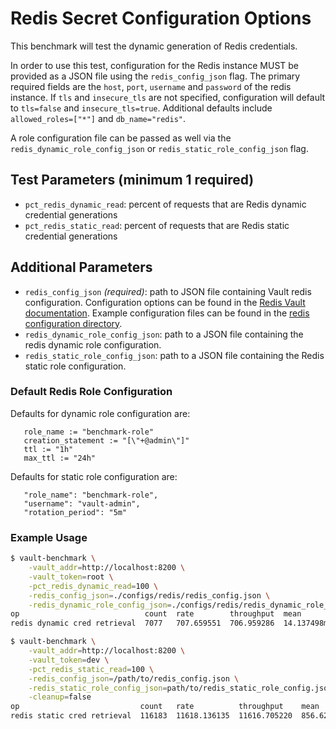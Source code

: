 # Redis Secret Configuration Options

This benchmark will test the dynamic generation of Redis credentials.

In order to use this test, configuration for the Redis instance MUST be provided as a JSON file using the `redis_config_json` flag. The primary required fields are the `host`, `port`, `username` and `password` of the redis instance. If `tls` and `insecure_tls` are not specified, configuration will default to `tls=false` and `insecure_tls=true`. Additional defaults include `allowed_roles=["*"]` and `db_name="redis"`.


 A role configuration file can be passed as well via the `redis_dynamic_role_config_json` or `redis_static_role_config_json` flag.

## Test Parameters (minimum 1 required)
- `pct_redis_dynamic_read`: percent of requests that are Redis dynamic credential generations
- `pct_redis_static_read`: percent of requests that are Redis static credential generations


## Additional Parameters

- `redis_config_json` _(required)_: path to JSON file containing Vault redis configuration.  Configuration options can be found in the [Redis Vault documentation](https://developer.hashicorp.com/vault/api-docs/secret/databases/redis).  Example configuration files can be found in the [redis configuration directory](/configs/redis/).
- `redis_dynamic_role_config_json`: path to a JSON file containing the redis dynamic role configuration.
- `redis_static_role_config_json`: path to a JSON file containing the Redis static role configuration.


### Default Redis Role Configuration

 Defaults for dynamic role configuration are:
 ```
 	role_name := "benchmark-role"
	creation_statement := "[\"+@admin\"]"
	ttl := "1h"
	max_ttl := "24h"
```

 Defaults for static role configuration are:
 ```
    "role_name": "benchmark-role",
    "username": "vault-admin",
    "rotation_period": "5m"
```

### Example Usage

```bash
$ vault-benchmark \
    -vault_addr=http://localhost:8200 \
    -vault_token=root \
    -pct_redis_dynamic_read=100 \
    -redis_config_json=./configs/redis/redis_config.json \
    -redis_dynamic_role_config_json=./configs/redis/redis_dynamic_role_config.json
op                            count  rate        throughput  mean         95th%        99th%        successRatio
redis dynamic cred retrieval  7077   707.659551  706.959286  14.137498ms  25.264196ms  67.917547ms  100.00%
```


```bash
$ vault-benchmark \
    -vault_addr=http://localhost:8200 \
    -vault_token=dev \
    -pct_redis_static_read=100 \
    -redis_config_json=/path/to/redis_config.json \
    -redis_static_role_config_json=path/to/redis_static_role_config.json \
    -cleanup=false
op                           count   rate          throughput    mean       95th%       99th%       successRatio
redis static cred retrieval  116183  11618.136135  11616.705220  856.629µs  1.863952ms  2.903061ms  100.00%
```
